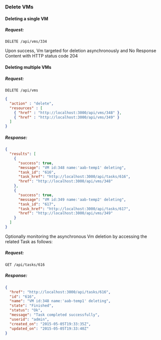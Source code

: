 ---
---

### Delete VMs

#### Deleting a single VM

##### Request:

    DELETE /api/vms/334

Upon success, Vm targeted for deletion asynchronously and No Response
Content with HTTP status code 204

#### Deleting multiple VMs

##### Request:

    DELETE /api/vms

``` json
{
  "action" : "delete",
  "resources" : [
    { "href" : "http://localhost:3000/api/vms/348" },
    { "href" : "http://localhost:3000/api/vms/349" }
  ]
}
```

##### Response:

``` json
{
  "results": [
    {
      "success": true,
      "message": "VM id:348 name:'aab-temp1' deleting",
      "task_id": "616",
      "task_href": "http://localhost:3000/api/tasks/616",
      "href": "http://localhost:3000/api/vms/348"
    },
    {
      "success": true,
      "message": "VM id:349 name:'aab-temp2' deleting",
      "task_id": "617",
      "task_href": "http://localhost:3000/api/tasks/617",
      "href": "http://localhost:3000/api/vms/349"
    }
  ]
}
```

Optionally monitoring the asynchronous Vm deletion by accessing the
related Task as follows:

##### Request:

    GET /api/tasks/616

##### Response:

``` json
{
  "href": "http://localhost:3000/api/tasks/616",
  "id": "616",
  "name": "VM id:348 name:'aab-temp1' deleting",
  "state": "Finished",
  "status": "Ok",
  "message": "Task completed successfully",
  "userid": "admin",
  "created_on": "2015-05-05T19:33:35Z",
  "updated_on": "2015-05-05T19:33:40Z"
}
```
